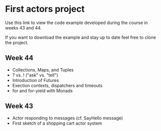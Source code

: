 # First actors project

Use this link to view the code example developed during the course in weeks 43 and 44.

If you want to download the example and stay up to date feel free to clone the project.

## Week 44

- Collections, Maps, and Tuples
- ? vs. !   ("ask" vs. "tell")
- Introduction of Futures
- Exection contexts, dispatchers and timeouts
- for and for-yield with Monads

## Week 43

- Actor responding to messages (cf. SayHello message)
- First sketch of a shopping cart actor system
